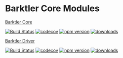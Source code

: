 # Barktler Core Modules

[Barktler Core](//github.com/Barktler/Core)

[![Build Status](//travis-ci.com/Barktler/Core.svg?branch=master)](//travis-ci.com/Barktler/Core)
[![codecov](//codecov.io/gh/Barktler/Core/branch/master/graph/badge.svg)](//codecov.io/gh/Barktler/Core)
[![npm version](//badge.fury.io/js/%40barktler%2Fcore.svg)](//badge.fury.io/js/%40barktler%2Fcore)
[![downloads](//img.shields.io/npm/dm/@barktler/core.svg)](//www.npmjs.com/package/@barktler/core)

[Barktler Driver](//github.com/Barktler/Driver)

[![Build Status](//travis-ci.com/Barktler/Driver.svg?branch=master)](//travis-ci.com/Barktler/Driver)
[![codecov](//codecov.io/gh/Barktler/Driver/branch/master/graph/badge.svg)](//codecov.io/gh/Barktler/Driver)
[![npm version](//badge.fury.io/js/%40barktler%2Fdriver.svg)](//badge.fury.io/js/%40barktler%2Fdriver)
[![downloads](//img.shields.io/npm/dm/@barktler/driver.svg)](//www.npmjs.com/package/@barktler/driver)
